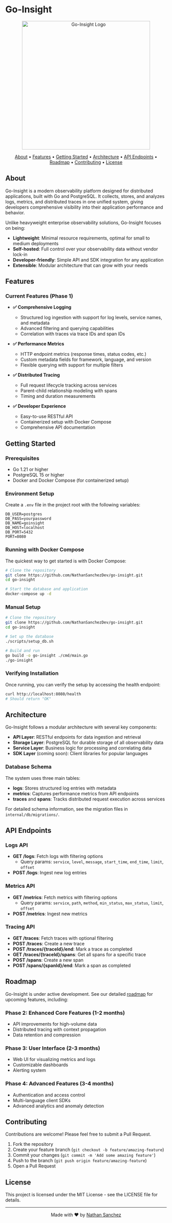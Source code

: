 # Go-Insight

<p align="center">
  <img src="https://github.com/user-attachments/assets/149f2e32-daad-4222-a705-df80332b1738" alt="Go-Insight Logo" width="400" height="400">
</p>

<p align="center">
  <a href="#about">About</a> •
  <a href="#features">Features</a> •
  <a href="#getting-started">Getting Started</a> •
  <a href="#architecture">Architecture</a> •
  <a href="#api-endpoints">API Endpoints</a> •
  <a href="#roadmap">Roadmap</a> •
  <a href="#contributing">Contributing</a> •
  <a href="#license">License</a>
</p>

## About
Go-Insight is a modern observability platform designed for distributed applications, built with Go and PostgreSQL. It collects, stores, and analyzes logs, metrics, and distributed traces in one unified system, giving developers comprehensive visibility into their application performance and behavior.

Unlike heavyweight enterprise observability solutions, Go-Insight focuses on being:

- **Lightweight**: Minimal resource requirements, optimal for small to medium deployments
- **Self-hosted**: Full control over your observability data without vendor lock-in
- **Developer-friendly**: Simple API and SDK integration for any application
- **Extensible**: Modular architecture that can grow with your needs

## Features

### Current Features (Phase 1)

- **✅ Comprehensive Logging**
  - Structured log ingestion with support for log levels, service names, and metadata
  - Advanced filtering and querying capabilities
  - Correlation with traces via trace IDs and span IDs

- **✅ Performance Metrics**
  - HTTP endpoint metrics (response times, status codes, etc.)
  - Custom metadata fields for framework, language, and version
  - Flexible querying with support for multiple filters

- **✅ Distributed Tracing**
  - Full request lifecycle tracking across services
  - Parent-child relationship modeling with spans
  - Timing and duration measurements

- **✅ Developer Experience**
  - Easy-to-use RESTful API
  - Containerized setup with Docker Compose
  - Comprehensive API documentation

## Getting Started

### Prerequisites

- Go 1.21 or higher
- PostgreSQL 15 or higher
- Docker and Docker Compose (for containerized setup)

### Environment Setup

Create a `.env` file in the project root with the following variables:

```
DB_USER=postgres
DB_PASS=yourpassword
DB_NAME=goinsight
DB_HOST=localhost
DB_PORT=5432
PORT=8080
```

### Running with Docker Compose

The quickest way to get started is with Docker Compose:

```bash
# Clone the repository
git clone https://github.com/NathanSanchezDev/go-insight.git
cd go-insight

# Start the database and application
docker-compose up -d
```

### Manual Setup

```bash
# Clone the repository
git clone https://github.com/NathanSanchezDev/go-insight.git
cd go-insight

# Set up the database
./scripts/setup_db.sh

# Build and run
go build -o go-insight ./cmd/main.go
./go-insight
```

### Verifying Installation

Once running, you can verify the setup by accessing the health endpoint:

```bash
curl http://localhost:8080/health
# Should return "OK"
```

## Architecture

Go-Insight follows a modular architecture with several key components:

- **API Layer**: RESTful endpoints for data ingestion and retrieval
- **Storage Layer**: PostgreSQL for durable storage of all observability data
- **Service Layer**: Business logic for processing and correlating data
- **SDK Layer** (coming soon): Client libraries for popular languages

### Database Schema

The system uses three main tables:

- **logs**: Stores structured log entries with metadata
- **metrics**: Captures performance metrics from API endpoints
- **traces** and **spans**: Tracks distributed request execution across services

For detailed schema information, see the migration files in `internal/db/migrations/`.

## API Endpoints

### Logs API

- **GET /logs**: Fetch logs with filtering options
  - Query params: `service`, `level`, `message`, `start_time`, `end_time`, `limit`, `offset`
- **POST /logs**: Ingest new log entries

### Metrics API

- **GET /metrics**: Fetch metrics with filtering options
  - Query params: `service`, `path`, `method`, `min_status`, `max_status`, `limit`, `offset`
- **POST /metrics**: Ingest new metrics

### Tracing API

- **GET /traces**: Fetch traces with optional filtering
- **POST /traces**: Create a new trace
- **POST /traces/{traceId}/end**: Mark a trace as completed
- **GET /traces/{traceId}/spans**: Get all spans for a specific trace
- **POST /spans**: Create a new span
- **POST /spans/{spanId}/end**: Mark a span as completed

## Roadmap

Go-Insight is under active development. See our detailed [roadmap](docs/roadmap.md) for upcoming features, including:

### Phase 2: Enhanced Core Features (1-2 months)
- API improvements for high-volume data
- Distributed tracing with context propagation
- Data retention and compression

### Phase 3: User Interface (2-3 months)
- Web UI for visualizing metrics and logs
- Customizable dashboards
- Alerting system

### Phase 4: Advanced Features (3-4 months)
- Authentication and access control
- Multi-language client SDKs
- Advanced analytics and anomaly detection

## Contributing

Contributions are welcome! Please feel free to submit a Pull Request.

1. Fork the repository
2. Create your feature branch (`git checkout -b feature/amazing-feature`)
3. Commit your changes (`git commit -m 'Add some amazing feature'`)
4. Push to the branch (`git push origin feature/amazing-feature`)
5. Open a Pull Request

## License

This project is licensed under the MIT License - see the LICENSE file for details.

---

<p align="center">
  Made with ❤️ by <a href="https://github.com/NathanSanchezDev">Nathan Sanchez</a>
</p>
